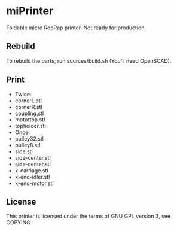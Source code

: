 miPrinter
=========

Foldable micro RepRap printer. Not ready for production.

Rebuild
-------

To rebuild the parts, run sources/build.sh (You'll need OpenSCAD).

Print
-----

* Twice:
 * cornerL.stl
 * cornerR.stl
 * coupling.stl
 * motortop.stl
 * topholder.stl
* Once:
 * pulley32.stl
 * pulley8.stl
 * side.stl
 * side-center.stl
 * side-center.stl
 * x-carriage.stl
 * x-end-idler.stl
 * x-end-motor.stl

License
-------

This printer is licensed under the terms of GNU GPL version 3, see COPYING.
